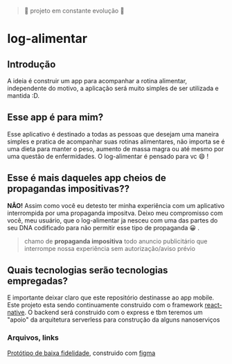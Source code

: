 > :construction: projeto em constante evolução :construction:

# log-alimentar

## Introdução 

A ideia é construir um app para acompanhar a rotina alimentar, independente do motivo, a aplicação será muito simples de ser utilizada e mantida :D. 

## Esse app é para mim?

Esse aplicativo é destinado a todas as pessoas que desejam uma maneira simples e pratica de acompanhar suas rotinas alimentares, não importa se é uma dieta para manter o peso, aumento de massa magra ou até mesmo por uma questão de enfermidades. O log-alimentar é pensado para vc :smile: !

## Esse é mais daqueles app cheios de propagandas impositivas??

**NÂO!** Assim como você eu detesto ter minha experiência com um aplicativo interrompida por uma propaganda impositva. Deixo meu compromisso com você, meu usuário, que o log-alimentar ja nesceu com uma das partes do seu DNA codificado para não permitir esse tipo de propaganda :grinning: .

> chamo de **propaganda impositiva** todo anuncio publicitário que interrompe nossa experiência sem autorização/aviso prévio

## Quais tecnologias serão tecnologias empregadas?

E importante deixar claro que este repositório destinasse ao app mobile. Este projeto esta sendo continuamente construido com o framework [react-native](https://reactnative.dev/). O backend será construido com o express e tbm teremos um "apoio" da arquitetura serverless para construção da alguns nanoserviços 


### Arquivos, links

[Protótipo de baixa fidelidade](https://www.figma.com/file/A6iuXOr5drlR5ZqRuPXSxP/log_alimentar), construido com [figma](https://www.figma.com/)

